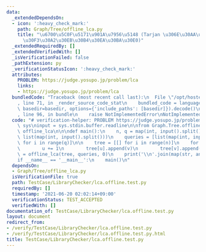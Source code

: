 ```yaml
---
data:
  _extendedDependsOn:
  - icon: ':heavy_check_mark:'
    path: Graph/Tree/offline_lca.py
    title: "\u6700\u5C0F\u5171\u901A\u7956\u5148 (Tarjan \u306E\u30AA\u30D5\u30E9\u30A4\
      \u30F3\u30A2\u30EB\u30B4\u30EA\u30BA\u30E0)"
  _extendedRequiredBy: []
  _extendedVerifiedWith: []
  _isVerificationFailed: false
  _pathExtension: py
  _verificationStatusIcon: ':heavy_check_mark:'
  attributes:
    PROBLEM: https://judge.yosupo.jp/problem/lca
    links:
    - https://judge.yosupo.jp/problem/lca
  bundledCode: "Traceback (most recent call last):\n  File \"/opt/hostedtoolcache/Python/3.9.7/x64/lib/python3.9/site-packages/onlinejudge_verify/documentation/build.py\"\
    , line 71, in _render_source_code_stat\n    bundled_code = language.bundle(stat.path,\
    \ basedir=basedir, options={'include_paths': [basedir]}).decode()\n  File \"/opt/hostedtoolcache/Python/3.9.7/x64/lib/python3.9/site-packages/onlinejudge_verify/languages/python.py\"\
    , line 96, in bundle\n    raise NotImplementedError\nNotImplementedError\n"
  code: "# verification-helper: PROBLEM https://judge.yosupo.jp/problem/lca\nimport\
    \ sys\ninput = sys.stdin.buffer.readline\n\nfrom Graph.Tree.offline_lca import\
    \ offline_lca\n\n\ndef main():\n    n, q = map(int, input().split())\n    p =\
    \ list(map(int, input().split()))\n    queries = [list(map(int, input().split()))\
    \ for i in range(q)]\n\n    tree = [[] for i in range(n)]\n    for u, v in enumerate(p):\n\
    \        u += 1\n        tree[u].append(v)\n        tree[v].append(u)\n\n    ans\
    \ = offline_lca(tree, queries, 0)\n    print('\\n'.join(map(str, ans)))\n\n\n\
    if __name__ == '__main__':\n    main()\n"
  dependsOn:
  - Graph/Tree/offline_lca.py
  isVerificationFile: true
  path: TestCase/LibraryChecker/lca.offline.test.py
  requiredBy: []
  timestamp: '2021-06-20 02:02:14+09:00'
  verificationStatus: TEST_ACCEPTED
  verifiedWith: []
documentation_of: TestCase/LibraryChecker/lca.offline.test.py
layout: document
redirect_from:
- /verify/TestCase/LibraryChecker/lca.offline.test.py
- /verify/TestCase/LibraryChecker/lca.offline.test.py.html
title: TestCase/LibraryChecker/lca.offline.test.py
---
```


